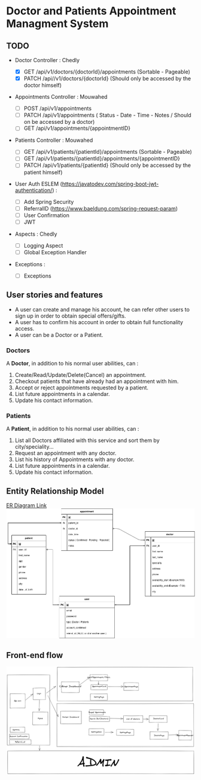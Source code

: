 # Doctor and Patients Appointment Managment System

## TODO

- Doctor Controller : Chedly

  - [x] GET /api/v1/doctors/{doctorId}/appointments (Sortable - Pageable)
  - [x] PATCH /api//v1/doctors/{doctorId} (Should only be accessed by the doctor himself)
  
- Appointments Controller : Mouwahed
  
  - [ ] POST /api/v1/appointments
  - [ ] PATCH /api/v1/appointments ( Status - Date - Time - Notes / Should on be accessed by a doctor)
  - [ ] GET /api/v1/appointments/{appointmentID}
  
- Patients Controller : Mouwahed

  - [ ] GET /api/v1/patients/{patientId}/appointments (Sortable - Pageable)
  - [ ] GET /api/v1/patients/{patientId}/appointments/{appointmentID}
  - [ ] PATCH /api/v1/patients/{patientId} (Should only be accessed by the patient himself)

- User Auth ESLEM (https://javatodev.com/spring-boot-jwt-authentication/) :

  - [ ] Add Spring Security
  - [ ] ReferralID (https://www.baeldung.com/spring-request-param)
  - [ ] User Confirmation
  - [ ] JWT

- Aspects : Chedly
  - [ ] Logging Aspect
  - [ ] Global Exception Handler
  
- Exceptions :
  - [ ] Exceptions

## User stories and features

- A user can create and manage his account, he can refer other users to sign up in order to obtain special offers/gifts.
- A user has to confirm his account in order to obtain full functionality access.
- A user can be a Doctor or a Patient.

### Doctors

A **Doctor**, in addition to his normal user abilities, can :

1. Create/Read/Update/Delete(Cancel) an appointment.
2. Checkout patients that have already had an appointment with him.
3. Accept or reject appointments requested by a patient.
4. List future appointments in a calendar.
5. Update his contact information.

### Patients

A **Patient**, in addition to his normal user abilities, can :

1. List all Doctors affiliated with this service and sort them by city/speciality...
2. Request an appointment with any doctor.
3. List his history of Appointments with any doctor.
4. List future appointments in a calendar.
5. Update his contact information.

## Entity Relationship Model

[ER Diagram Link](https://drive.google.com/file/d/1DUD2y6Z2Ej43MxXln2_BN-1rasQEu8Ne/view?ts=602ae58a)
![ERD](docs/ER.png)

## Front-end flow

![frontend](docs/frontend.png)

